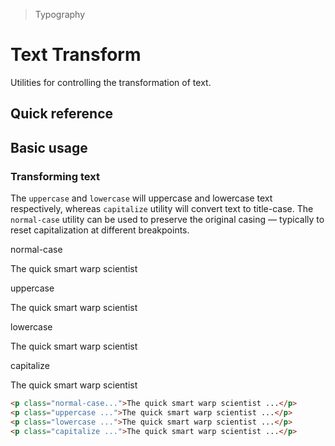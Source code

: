 > Typography

# Text Transform
Utilities for controlling the transformation of text.

## Quick reference

<qr-table />

## Basic usage
### Transforming text
The `uppercase` and `lowercase` will uppercase and lowercase text respectively, whereas `capitalize` utility will convert text to title-case. The `normal-case` utility can be used to preserve the original casing — typically to reset capitalization at different breakpoints.

<container>
  <div class="mx-24">
    <span class="font-medium text-sm text-slate-500 font-mono dark:text-slate-400">normal-case</span>
    <p class="text-t1 mt-0! normal-case">The quick smart warp scientist</p>
    <span class="font-medium text-sm text-slate-500 font-mono dark:text-slate-400">uppercase</span>
    <p class="text-t3 mt-0! uppercase">The quick smart warp scientist</p>
    <span class="font-medium text-sm text-slate-500 font-mono dark:text-slate-400">lowercase</span>
    <p class="text-t4 mt-0! lowercase">The quick smart warp scientist</p>
    <span class="font-medium text-sm text-slate-500 font-mono dark:text-slate-400">capitalize</span>
    <p class="text-t4 mt-0! capitalize">The quick smart warp scientist</p>
  </div>
</container>

```html
<p class="normal-case...">The quick smart warp scientist ...</p>
<p class="uppercase ...">The quick smart warp scientist ...</p>
<p class="lowercase ...">The quick smart warp scientist ...</p>
<p class="capitalize ...">The quick smart warp scientist ...</p>
```
